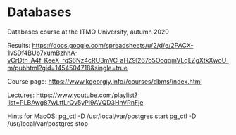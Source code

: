 # Databases
Databases course at the ITMO University, autumn 2020

Results: https://docs.google.com/spreadsheets/u/2/d/e/2PACX-1vSDf4BUp7xumBzhhA-vCrDtn_A4f_KeeX_rqS6Nz4cRU3mVC_aHZ9l267o5OcqqmVLqEZgXtkXwoU_m/pubhtml?gid=1454504718&single=true

Course page: https://www.kgeorgiy.info//courses/dbms/index.html

Lectures: https://www.youtube.com/playlist?list=PLBAwg87wLtfLrQv5yPi9AVQD3HnVRnFje

Hints for MacOS:
pg_ctl -D /usr/local/var/postgres start
pg_ctl -D /usr/local/var/postgres stop

